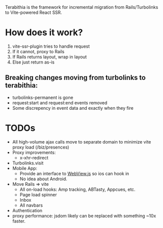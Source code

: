 Terabithia is the framework for incremental migration from Rails/Turbolinks to Vite-powered React SSR.

# How does it work?
1. vite-ssr-plugin tries to handle request
2. If it cannot, proxy to Rails
3. If Rails returns layout, wrap in layout
4. Else just return as-is

## Breaking changes moving from turbolinks to terabithia:
- turbolinks-permanent is gone
- request:start and request:end events removed
- Some discrepency in event data and exactly when they fire

# TODOs
- All high-volume ajax calls move to separate domain to minimize vite proxy load (/biz/presences)
- Proxy improvements:
  - x-xhr-redirect
- Turbolinks.visit
- Mobile App:
  - Provide an interface to [WebView.js](https://github.com/turbolinks/turbolinks-ios/blob/master/Turbolinks/WebView.js) so ios can hook in
  - No idea about Android.
- Move Rails => vite
  - All on-load hooks: Amp tracking, ABTasty, Appcues, etc.
  - Page load spinner
  - Inbox
  - All navbars
- Authentication
- proxy performance: jsdom likely can be replaced with something ~10x faster.

